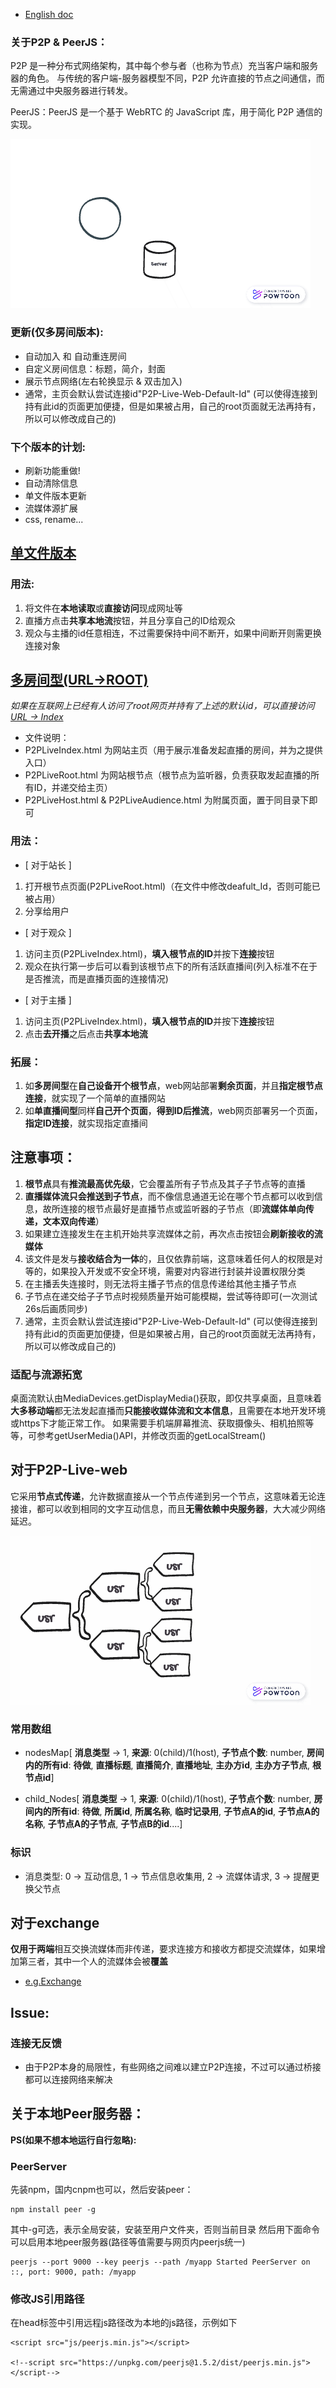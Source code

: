 - [English doc](README.md)

### **关于P2P & PeerJS**：
P2P 是一种分布式网络架构，其中每个参与者（也称为节点）充当客户端和服务器的角色。
与传统的客户端-服务器模型不同，P2P 允许直接的节点之间通信，而无需通过中央服务器进行转发。

PeerJS：PeerJS 是一个基于 WebRTC 的 JavaScript 库，用于简化 P2P 通信的实现。

![P2PGIF](https://github.com/aiksxd/material/blob/main/img/P2PGIF.gif)

### 更新(仅多房间版本):
+ 自动加入 和 自动重连房间
+ 自定义房间信息：标题，简介，封面
+ 展示节点网络(左右轮换显示 & 双击加入)
+ 通常，主页会默认尝试连接id"P2P-Live-Web-Default-Id" (可以使得连接到持有此id的页面更加便捷，但是如果被占用，自己的root页面就无法再持有，所以可以修改成自己的)

### 下个版本的计划:
+ 刷新功能重做!
+ 自动清除信息
+ 单文件版本更新
+ 流媒体源扩展
+ css, rename...

## [单文件版本](https://aiksxd.github.io/P2PLiveWebCN.html)
### 用法:
1. 将文件在**本地读取**或**直接访问**现成网址等
2. 直播方点击**共享本地流**按钮，并且分享自己的ID给观众
3. 观众与主播的id任意相连，不过需要保持中间不断开，如果中间断开则需更换连接对象

## [多房间型(URL->ROOT)](https://aiksxd.github.io/P2PLiveRootCN.html)
*如果在互联网上已经有人访问了root网页并持有了上述的默认id，可以直接访问[URL -> Index](https://aiksxd.github.io/P2PLiveIndex.html)*
+ 文件说明：
+ P2PLiveIndex.html 为网站主页（用于展示准备发起直播的房间，并为之提供入口）
+ P2PLiveRoot.html 为网站根节点（根节点为监听器，负责获取发起直播的所有ID，并递交给主页）
+ P2PLiveHost.html & P2PLiveAudience.html 为附属页面，置于同目录下即可
### 用法：
+ [ 对于站长 ]
1. 打开根节点页面(P2PLiveRoot.html)（在文件中修改deafult_Id，否则可能已被占用）
2. 分享给用户
+ [ 对于观众 ]
1. 访问主页(P2PLiveIndex.html)，**填入根节点的ID**并按下**连接**按钮
3. 观众在执行第一步后可以看到该根节点下的所有活跃直播间(列入标准不在于是否推流，而是直播页面的连接情况)
+ [ 对于主播 ]
1. 访问主页(P2PLiveIndex.html)，**填入根节点的ID**并按下**连接**按钮
2. 点击**去开播**之后点击**共享本地流**

### 拓展：
1. 如**多房间型**在**自己设备开个根节点**，web网站部署**剩余页面**，并且**指定根节点连接**，就实现了一个简单的直播网站
2. 如**单直播间型**同样**自己开个页面**，**得到ID后推流**，web网页部署另一个页面，**指定ID连接**，就实现指定直播间

## **注意事项**：
1. **根节点**具有**推流最高优先级**，它会覆盖所有子节点及其子子节点等的直播
2. **直播媒体流只会推送到子节点**，而不像信息通道无论在哪个节点都可以收到信息，故所连接的根节点最好是直播节点或监听器的子节点（即**流媒体单向传递，文本双向传递**）
3. 如果建立连接发生在主机开始共享流媒体之前，再次点击按钮会**刷新接收的流媒体**
4. 该文件是发与**接收结合为一体**的，且仅依靠前端，这意味着任何人的权限是对等的，如果投入开发或不安全环境，需要对内容进行封装并设置权限分类
5. 在主播丢失连接时，则无法将主播子节点的信息传递给其他主播子节点
6. 子节点在递交给子子节点时视频质量开始可能模糊，尝试等待即可(一次测试26s后画质同步)
7. 通常，主页会默认尝试连接id"P2P-Live-Web-Default-Id" (可以使得连接到持有此id的页面更加便捷，但是如果被占用，自己的root页面就无法再持有，所以可以修改成自己的)

### 适配与流源拓宽 
桌面流默认由MediaDevices.getDisplayMedia()获取，即仅共享桌面，且意味着**大多移动端**都无法发起直播而**只能接收媒体流和文本信息**，且需要在本地开发环境或https下才能正常工作。
如果需要手机端屏幕推流、获取摄像头、相机拍照等等，可参考getUserMedia()API，并修改页面的getLocalStream()

## 对于**P2P-Live-web**
它采用**节点式传递**，允许数据直接从一个节点传递到另一个节点，这意味着无论连接谁，都可以收到相同的文字互动信息，而且**无需依赖中央服务器**，大大减少网络延迟。

 ![DeliverGIF](https://github.com/aiksxd/material/blob/main/img/DeliverGIF.gif)

### 常用数组
+ nodesMap[ **消息类型** -> 1, **来源**: 0(child)/1(host), **子节点个数**: number, **房间内的所有id**: **待做**, **直播标题**, **直播简介**, **直播地址**, **主办方id**, **主办方子节点**, **根节点id**]

+ child_Nodes[ **消息类型** -> 1, **来源**: 0(child)/1(host), **子节点个数**: number, **房间内的所有id**: **待做**, **所属id**, **所属名称**, **临时记录用**, **子节点A的id**, **子节点A的名称**, **子节点A的子节点**, **子节点B的id**....]

### 标识
+ 消息类型: 0 -> 互动信息, 1 -> 节点信息收集用, 2 -> 流媒体请求, 3 -> 提醒更换父节点

## 对于**exchange**
**仅用于两端**相互交换流媒体而非传递，要求连接方和接收方都提交流媒体，如果增加第三者，其中一个人的流媒体会被**覆盖**
- [e.g.Exchange](https://aiksxd.github.io/e.g.exchange.html)

## Issue: 
### 连接无反馈
+ 由于P2P本身的局限性，有些网络之间难以建立P2P连接，不过可以通过桥接都可以连接网络来解决

## **关于本地Peer服务器**：
**PS(如果不想本地运行自行忽略):**
### PeerServer
先装npm，国内cnpm也可以，然后安装peer：
```
npm install peer -g
```
其中-g可选，表示全局安装，安装至用户文件夹，否则当前目录 
然后用下面命令可以启用本地peer服务器(路径等值需要与网页内peerjs统一)
```
peerjs --port 9000 --key peerjs --path /myapp Started PeerServer on ::, port: 9000, path: /myapp
```
### 修改JS引用路径
在head标签中引用远程js路径改为本地的js路径，示例如下
```
<script src="js/peerjs.min.js"></script>

<!--script src="https://unpkg.com/peerjs@1.5.2/dist/peerjs.min.js"></script-->
```

